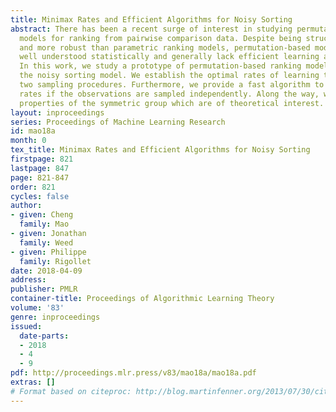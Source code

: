 ```yaml
---
title: Minimax Rates and Efficient Algorithms for Noisy Sorting
abstract: There has been a recent surge of interest in studying permutation-based
  models for ranking from pairwise comparison data. Despite being structurally richer
  and more robust than parametric ranking models, permutation-based models are less
  well understood statistically and generally lack efficient learning algorithms.
  In this work, we study a prototype of permutation-based ranking models, namely,
  the noisy sorting model. We establish the optimal rates of learning the model under
  two sampling procedures. Furthermore, we provide a fast algorithm to achieve near-optimal
  rates if the observations are sampled independently. Along the way, we discover
  properties of the symmetric group which are of theoretical interest.
layout: inproceedings
series: Proceedings of Machine Learning Research
id: mao18a
month: 0
tex_title: Minimax Rates and Efficient Algorithms for Noisy Sorting
firstpage: 821
lastpage: 847
page: 821-847
order: 821
cycles: false
author:
- given: Cheng
  family: Mao
- given: Jonathan
  family: Weed
- given: Philippe
  family: Rigollet
date: 2018-04-09
address: 
publisher: PMLR
container-title: Proceedings of Algorithmic Learning Theory
volume: '83'
genre: inproceedings
issued:
  date-parts:
  - 2018
  - 4
  - 9
pdf: http://proceedings.mlr.press/v83/mao18a/mao18a.pdf
extras: []
# Format based on citeproc: http://blog.martinfenner.org/2013/07/30/citeproc-yaml-for-bibliographies/
---
```

